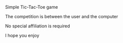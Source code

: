 Simple Tic-Tac-Toe game

The competition is between the user and the computer

No special affiliation is required

I hope you enjoy
